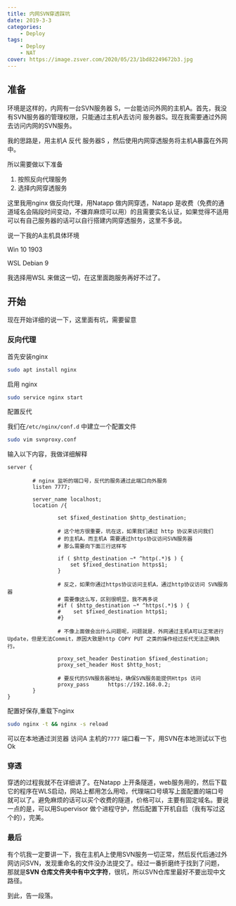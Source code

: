 ```yaml
---
title: 内网SVN穿透踩坑
date: 2019-3-3
categories: 
    - Deploy
tags: 
    - Deploy
    - NAT
cover: https://image.zsver.com/2020/05/23/1bd82249672b3.jpg
---
```



## 准备

环境是这样的，内网有一台SVN服务器 S，一台能访问外网的主机A。首先，我没有SVN服务器的管理权限，只能通过主机A去访问 服务器S。现在我需要通过外网去访问内网的SVN服务。

我的思路是，用主机A 反代 服务器S ，然后使用内网穿透服务将主机A暴露在外网中。

所以需要做以下准备

1. 按照反向代理服务
2. 选择内网穿透服务

这里我用nginx 做反向代理，用Natapp 做内网穿透，Natapp 是收费（免费的通道域名会隔段时间变动，不嫌弃麻烦可以用）的且需要实名认证，如果觉得不适用可以有自己服务器的话可以自行搭建内网穿透服务，这里不多说。

说一下我的A主机具体环境

Win 10 1903

WSL Debian 9

我选择用WSL 来做这一切，在这里面跑服务再好不过了。

## 开始

现在开始详细的说一下，这里面有坑，需要留意

### 反向代理

首先安装nginx

```bash
sudo apt install nginx
```

启用 nginx

```bash
sudo service nginx start
```

配置反代

我们在`/etc/nginx/conf.d` 中建立一个配置文件

```bash
sudo vim svnproxy.conf
```

输入以下内容，我做详细解释

```nginx
server {

        # nginx 监听的端口号，反代的服务通过此端口向外服务
        listen 7777;

        server_name localhost;
        location /{

                set $fixed_destination $http_destination;

                # 这个地方很重要，坑在这，如果我们通过 http 协议来访问我们
                # 的主机A，而主机A 需要通过https协议访问SVN服务器
                # 那么需要向下面三行这样写

                if ( $http_destination ~* ^http(.*)$ ) {
                    set $fixed_destination https$1;
                }

                # 反之，如果你通过https协议访问主机A，通过http协议访问 SVN服务器
                # 需要像这么写，区别很明显，我不再多说
                #if ( $http_destination ~* ^https(.*)$ ) {
                #    set $fixed_destination http$1;
                #}

                # 不像上面做会出什么问题呢，问题就是，外网通过主机A可以正常进行Update，但是无法Commit，原因大致是http COPY PUT 之类的操作经过反代无法正确执行。

                proxy_set_header Destination $fixed_destination;
                proxy_set_header Host $http_host;

                # 要反代的SVN服务器地址，确保SVN服务能提供Https 访问
                proxy_pass      https://192.168.0.2;
        }
}

```

配置好保存,重载下nginx

```bash
sudo nginx -t && nginx -s reload
```

可以在本地通过浏览器 访问A 主机的`7777` 端口看一下，用SVN在本地测试以下也Ok

### 穿透

穿透的过程我就不在详细讲了。在Natapp 上开条隧道，web服务用的，然后下载它的程序在WLS启动，网站上都用怎么用哈，代理端口号填写上面配置的端口号就可以了。避免麻烦的话可以买个收费的隧道，价格可以，主要有固定域名。要说一点的是，可以用Supervisor 做个进程守护，然后配置下开机自启（我有写过这个的），完美。

### 最后

有个坑我一定要讲一下，我在主机A上使用SVN服务一切正常，然后反代后通过外网访问SVN，发现重命名的文件没办法提交了。经过一番折磨终于找到了问题，那就是**SVN 仓库文件夹中有中文字符**，很坑，所以SVN仓库里最好不要出现中文路径。

到此，告一段落。
